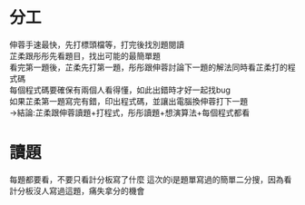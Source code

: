# 分工
伸蓉手速最快，先打標頭檔等，打完後找別題閱讀<br>
芷柔跟彤彤先看題目，找出可能的最簡單題<br>
看完第一題後，芷柔先打第一題，彤彤跟伸蓉討論下一題的解法同時看芷柔打的程式碼<br>
每個程式碼要確保有兩個人看得懂，如此出錯時才好一起找bug<br>
如果芷柔第一題寫完有錯，印出程式碼，並讓出電腦換伸蓉打下一題<br>
->結論:芷柔跟伸蓉讀題+打程式，彤彤讀題+想演算法+每個程式都看<br>

# 讀題
每題都要看，不要只看計分板寫了什麼
這次的i是題單寫過的簡單二分搜，因為看計分板沒人寫過這題，痛失拿分的機會
